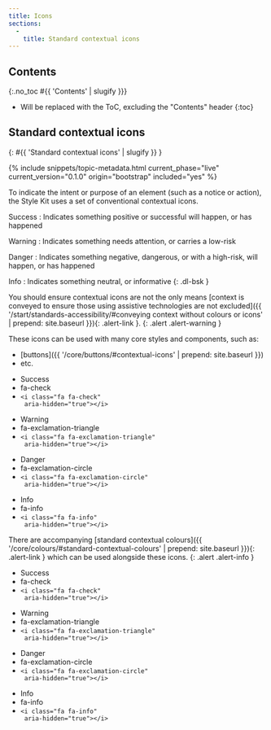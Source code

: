 ```yaml
---
title: Icons
sections:
  -
    title: Standard contextual icons
---
```


## Contents
{:.no_toc #{{ 'Contents' | slugify }}}

* Will be replaced with the ToC, excluding the "Contents" header
{:toc}

## Standard contextual icons
{: #{{ 'Standard contextual icons' | slugify }} }

{% include snippets/topic-metadata.html current_phase="live" current_version="0.1.0" origin="bootstrap" included="yes" %}

To indicate the intent or purpose of an element (such as a notice or action), the Style Kit uses a set of conventional
contextual icons.

Success
: Indicates something positive or successful will happen, or has happened

Warning
: Indicates something needs attention, or carries a low-risk

Danger
: Indicates something negative, dangerous, or with a high-risk, will happen, or has happened

Info
: Indicates something neutral, or informative
{: .dl-bsk }

You should ensure contextual icons are not the only means
 [context is conveyed to ensure those using assistive technologies are not excluded]({{ '/start/standards-accessibility/#conveying context without colours or icons' | prepend: site.baseurl }}){: .alert-link }.
{: .alert .alert-warning }

These icons can be used with many core styles and components, such as:

* [buttons]({{ '/core/buttons/#contextual-icons' | prepend: site.baseurl }})
* etc.

<div class="bsk-docs-icons-wrapper">
  <div class="row">
    <div class="col-md-2">
      <div class="bsk-docs-icon"><i class="fa fa-4x fa-fw fa-check" aria-hidden="true"></i></div>
      <ul class="list-unstyled text-center bsk-docs-icons-details">
        <li>Success</li>
        <li class="bsk-docs-icon-reference">fa-check</li>
        <li><code>&lt;i class="fa fa-check" <br /> aria-hidden="true"&gt;&lt;/i&gt;</code></li>
      </ul>
    </div>
    <div class="col-md-2">
      <div class="bsk-docs-icon"><i class="fa fa-4x fa-fw fa-exclamation-triangle" aria-hidden="true"></i></div>
      <ul class="list-unstyled text-center bsk-docs-icons-details">
        <li>Warning</li>
        <li class="bsk-docs-icon-reference">fa-exclamation-triangle</li>
        <li><code>&lt;i class="fa fa-exclamation-triangle" <br /> aria-hidden="true"&gt;&lt;/i&gt;</code></li>
      </ul>
    </div>
    <div class="col-md-2">
      <div class="bsk-docs-icon"><i class="fa fa-4x fa-fw fa-exclamation-circle" aria-hidden="true"></i></div>
      <ul class="list-unstyled text-center bsk-docs-icons-details">
        <li>Danger</li>
        <li class="bsk-docs-icon-reference">fa-exclamation-circle</li>
        <li><code>&lt;i class="fa fa-exclamation-circle" <br /> aria-hidden="true"&gt;&lt;/i&gt;</code></li>
      </ul>
    </div>
    <div class="col-md-2">
      <div class="bsk-docs-icon"><i class="fa fa-4x fa-fw fa-info" aria-hidden="true"></i></div>
      <ul class="list-unstyled text-center bsk-docs-icons-details">
        <li>Info</li>
        <li class="bsk-docs-icon-reference">fa-info</li>
        <li><code>&lt;i class="fa fa-info" <br /> aria-hidden="true"&gt;&lt;/i&gt;</code></li>
      </ul>
    </div>
  </div>
</div>

There are accompanying 
[standard contextual colours]({{ '/core/colours/#standard-contextual-colours' | prepend: site.baseurl }}){: .alert-link } 
which can be used alongside these icons.
{: .alert .alert-info }

<div class="bsk-docs-icons-wrapper">
  <div class="row">
    <div class="col-md-2">
      <div class="bsk-docs-icon"><i class="fa fa-4x fa-fw fa-check bsk-docs-icon-context-success" 
      aria-hidden="true"></i></div>
      <ul class="list-unstyled text-center bsk-docs-icons-details">
        <li>Success</li>
        <li class="bsk-docs-icon-reference">fa-check</li>
        <li><code>&lt;i class="fa fa-check" <br /> aria-hidden="true"&gt;&lt;/i&gt;</code></li>
      </ul>
    </div>
    <div class="col-md-2">
      <div class="bsk-docs-icon"><i class="fa fa-4x fa-fw fa-exclamation-triangle bsk-docs-icon-context-warning" 
      aria-hidden="true"></i></div>
      <ul class="list-unstyled text-center bsk-docs-icons-details">
        <li>Warning</li>
        <li class="bsk-docs-icon-reference">fa-exclamation-triangle</li>
        <li><code>&lt;i class="fa fa-exclamation-triangle" <br /> aria-hidden="true"&gt;&lt;/i&gt;</code></li>
      </ul>
    </div>
    <div class="col-md-2">
      <div class="bsk-docs-icon"><i class="fa fa-4x fa-fw fa-exclamation-circle bsk-docs-icon-context-danger"
      aria-hidden="true"></i></div>
      <ul class="list-unstyled text-center bsk-docs-icons-details">
        <li>Danger</li>
        <li class="bsk-docs-icon-reference">fa-exclamation-circle</li>
        <li><code>&lt;i class="fa fa-exclamation-circle" <br /> aria-hidden="true"&gt;&lt;/i&gt;</code></li>
      </ul>
    </div>
    <div class="col-md-2">
      <div class="bsk-docs-icon"><i class="fa fa-4x fa-fw fa-info bsk-docs-icon-context-info" 
      aria-hidden="true"></i></div>
      <ul class="list-unstyled text-center bsk-docs-icons-details">
        <li>Info</li>
        <li class="bsk-docs-icon-reference">fa-info</li>
        <li><code>&lt;i class="fa fa-info" <br /> aria-hidden="true"&gt;&lt;/i&gt;</code></li>
      </ul>
    </div>
  </div>
</div>

